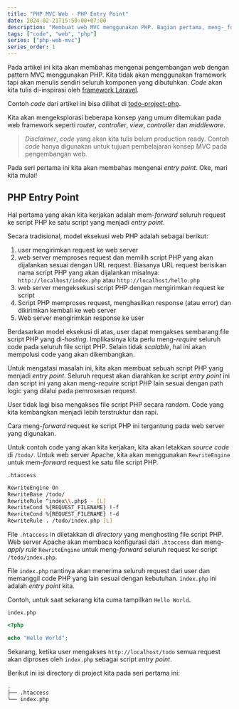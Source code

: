 ```yaml
---
title: "PHP MVC Web - PHP Entry Point"
date: 2024-02-21T15:50:00+07:00
description: "Membuat web MVC menggunakan PHP. Bagian pertama, meng-_forward_ request ke script _entry point_ PHP."
tags: ["code", "web", "php"]
series: ["php-web-mvc"]
series_order: 1
---
```


Pada artikel ini kita akan membahas mengenai pengembangan
web dengan pattern MVC menggunakan PHP. Kita tidak akan
menggunakan framework tapi akan menulis sendiri seluruh
komponen yang dibutuhkan. _Code_ akan kita tulis di-inspirasi
oleh [framework Laravel](https://laravel.com/).

Contoh _code_ dari artikel ini bisa dilihat di [todo-project-php](https://github.com/des-learning/todo-project-php).

Kita akan mengeksplorasi beberapa konsep yang umum ditemukan pada
web framework seperti _router_, _controller_, _view_, _controller_ dan _middleware_.

> _Disclaimer_, _code_ yang akan kita tulis belum production ready. Contoh
> _code_ hanya digunakan untuk tujuan pembelajaran konsep MVC pada pengembangan
> web.

Pada seri pertama ini kita akan membahas mengenai _entry point_. Oke, mari kita mulai!

## PHP Entry Point

Hal pertama yang akan kita kerjakan adalah mem-_forward_ seluruh request
ke script PHP ke satu script yang menjadi _entry point_.

Secara tradisional, model eksekusi web PHP adalah sebagai berikut:

1. user mengirimkan request ke web server
2. web server memproses request dan memilih script PHP yang akan dijalankan
   sesuai dengan URL request. Biasanya URL request berisikan nama script PHP yang
   akan dijalankan misalnya: `http://localhost/index.php` atau `http://localhost/hello.php`
3. web server mengeksekusi script PHP dengan mengirimkan request ke script
4. Script PHP memproses request, menghasilkan response (atau error) dan dikirimkan
   kembali ke web server
5. Web server mengirimkan response ke user

Berdasarkan model eksekusi di atas, user dapat mengakses sembarang file script
PHP yang di-_hosting_. Implikasinya kita perlu meng-_require_ seluruh code pada
seluruh file script PHP. Selain tidak _scalable_, hal ini akan mempolusi code yang
akan dikembangkan.

Untuk mengatasi masalah ini, kita akan membuat sebuah script PHP yang menjadi
_entry point_. Seluruh request akan diarahkan ke script _entry point_ ini dan script
ini yang akan meng-_require_ script PHP lain sesuai dengan path logic yang dilalui
pada pemrosesan request.

User tidak lagi bisa mengakses file script PHP secara _random_. Code yang kita
kembangkan menjadi lebih terstruktur dan rapi.

Cara meng-_forward_ request ke script PHP ini tergantung pada web server yang digunakan.

Untuk contoh code yang akan kita kerjakan, kita akan letakkan _source code_ di `/todo/`.
Untuk web server Apache, kita akan menggunakan `RewriteEngine` untuk mem-_forward_
request ke satu file script PHP.

`.htaccess`

```sh
RewriteEngine On
RewriteBase /todo/
RewriteRule ^index\\.php$ - [L]
RewriteCond %{REQUEST_FILENAME} !-f
RewriteCond %{REQUEST_FILENAME} !-d
RewriteRule . /todo/index.php [L]
```

File `.htaccess` in diletakkan di _directory_ yang menghosting file script PHP.
Web server Apache akan membaca konfigurasi dari `.htaccess` dan
meng-_apply rule_ `RewriteEngine` untuk meng-_forward_ seluruh request
ke script `/todo/index.php`.

File `index.php` nantinya akan menerima seluruh request dari user dan
memanggil code PHP yang lain sesuai dengan kebutuhan. `index.php` ini
adalah _entry point_ kita.

Contoh, untuk saat sekarang kita cuma tampilkan `Hello World`.

`index.php`

```php
<?php

echo "Hello World";
```

Sekarang, ketika user mengakses `http://localhost/todo` semua request akan
diproses oleh `index.php` sebagai script _entry point_.

Berikut ini isi directory di project kita pada seri pertama ini:

```sh
.
├── .htaccess
└── index.php
```
